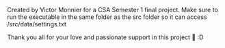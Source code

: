 Created by Victor Monnier for a CSA Semester 1 final project.
Make sure to run the executable in the same folder as the src folder so it can access /src/data/settings.txt

Thank you all for your love and passionate support in this project :pray:
:D